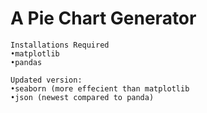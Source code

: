 # A Pie Chart Generator  
`````````````````````````````````````````````````````````````````````
Installations Required  
•matplotlib  
•pandas

Updated version:  
•seaborn (more effecient than matplotlib  
•json (newest compared to panda)
`````````````````````````````````````````````````````````````````````
